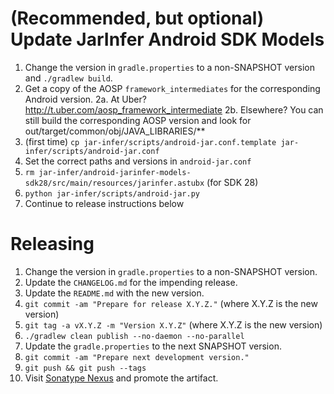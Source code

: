 (Recommended, but optional) Update JarInfer Android SDK Models
==============================================================

 1. Change the version in `gradle.properties` to a non-SNAPSHOT version and `./gradlew build`.
 2. Get a copy of the AOSP `framework_intermediates` for the corresponding Android version.
    2a. At Uber? http://t.uber.com/aosp_framework_intermediate
    2b. Elsewhere? You can still build the corresponding AOSP version and look for
        out/target/common/obj/JAVA_LIBRARIES/**
 3. (first time) `cp jar-infer/scripts/android-jar.conf.template jar-infer/scripts/android-jar.conf`
 4. Set the correct paths and versions in `android-jar.conf`
 5. `rm jar-infer/android-jarinfer-models-sdk28/src/main/resources/jarinfer.astubx` (for SDK 28)
 6. `python jar-infer/scripts/android-jar.py`
 7. Continue to release instructions below


Releasing
=========

 1. Change the version in `gradle.properties` to a non-SNAPSHOT version.
 2. Update the `CHANGELOG.md` for the impending release.
 3. Update the `README.md` with the new version.
 4. `git commit -am "Prepare for release X.Y.Z."` (where X.Y.Z is the new version)
 5. `git tag -a vX.Y.Z -m "Version X.Y.Z"` (where X.Y.Z is the new version)
 6. `./gradlew clean publish --no-daemon --no-parallel`
 7. Update the `gradle.properties` to the next SNAPSHOT version.
 8. `git commit -am "Prepare next development version."`
 9. `git push && git push --tags`
 10. Visit [Sonatype Nexus](https://oss.sonatype.org/) and promote the artifact.
